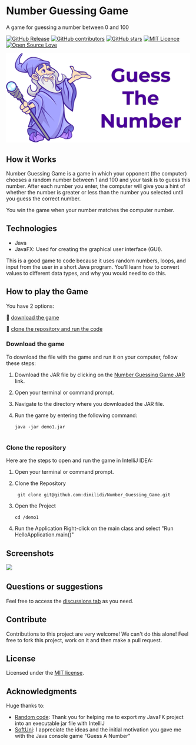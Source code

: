 # Number Guessing Game 

A game for guessing a number between 0 and 100

[![GitHub Release](https://img.shields.io/github/release/thiagodnf/guess-the-number.svg)](https://github.com/dimilidi/Number_Guessing_Game/releases/latest)
[![GitHub contributors](https://img.shields.io/github/contributors/thiagodnf/guess-the-number.svg)](https://github.com/dimilidi/Number_Guessing_Game/graphs/contributors)
[![GitHub stars](https://img.shields.io/github/stars/thiagodnf/guess-the-number.svg)](https://github.com/dimilidi/Number_Guessing_Game)
[![MIT Licence](https://badges.frapsoft.com/os/mit/mit.svg?v=103)](https://opensource.org/licenses/mit-license.php)
[![Open Source Love](https://badges.frapsoft.com/os/v1/open-source.svg?v=103)](https://github.com/ellerbrock/open-source-badges/)

<img src="./src/main/resources/logo.png" width="500px">

## How it Works
 Number Guessing Game is a game in which your opponent (the computer) chooses a random number between 1 and 100 and your task is to guess this number. After each number you enter, the computer will give you a hint of whether the number is greater or less than the number you selected until you guess the correct number. 
 
 You win the game when your number matches the computer number.
 
## Technologies
- Java 
- JavaFX: Used for creating the graphical user interface (GUI).

This is a good game to code because it uses random numbers, loops, and input from the user in a short Java program. You’ll learn how to convert values to different data types, and why you would need to do this.

## How to play the Game
You have 2 options:

📌 [download the game](#download-the-game)

📌 [clone the repository and run the code](#clone-the-repository)


### Download the game
To download the file with the game and run it on your computer, follow these steps:

1. Download the JAR file by clicking on the [Number Guessing Game JAR](https://github.com/dimilidi/Number_Guessing_Game/releases) link.

2. Open your terminal or command prompt.

3. Navigate to the directory where you downloaded the JAR file.

4. Run the game by entering the following command:

   ```
   java -jar demo1.jar
   

### Clone the repository
 Here are the steps to open and run the game in IntelliJ IDEA:
1. Open your terminal or command prompt.

2. Clone the Repository
   ```
    git clone git@github.com:dimilidi/Number_Guessing_Game.git
   
3. Open the Project
   ```
   cd /demo1
4. Run the Application
   Right-click on the main class and select "Run HelloApplication.main()"

## Screenshots

<img src="./src/main/resources/screen.jpg" width="500">

## Questions or suggestions
Feel free to access the <a href="../../discussions">discussions tab</a> as you need.

## Contribute

Contributions to this project are very welcome! We can't do this alone! Feel free to fork this project, work on it and then make a pull request.

## License

Licensed under the [MIT license](LICENSE).

## Acknowledgments

Huge thanks to: 
- [Random code](https://www.youtube.com/watch?v=F8ahBtXkQzU): Thank you for helping me to export my JavaFK project into an executable jar file with IntelliJ
- [SoftUni](https://softuni.bg/): I appreciate the ideas and the initial motivation you gave me with the Java console game "Guess A Number"


